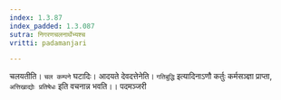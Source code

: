 ```yaml
---
index: 1.3.87
index_padded: 1.3.087
sutra: निगरणचलनार्थेभ्यश्च
vritti: padamanjari

---
```

चलयतीति। `चल कम्पने` घटादिः। आदयते देवदत्तेनेति। `गतिबुद्धि` इत्यादिनाऽणौ कर्तुः कर्मसञ्ज्ञा प्राप्ता, `अत्तिखाद्योः प्रतिषेधः` इति वचनान्न भवति।।
पदमञ्जरी